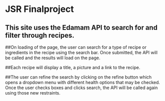 # JSR Finalproject

## This site uses the Edamam API to search for and filter through recipes.

##On loading of the page, the user can search for a type of recipe or ingredients in the recipe using the search bar. Once submitted, the API will be called and the results will load on the page.

##Each recipe will display a title, a picture and a link to the recipe.

##The user can refine the search by clicking on the refine button which opens a dropdown menu with different health options that may be checked. Once the user checks boxes and clicks search, the API will be called again using those new restraints. 